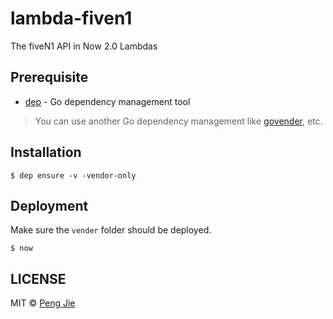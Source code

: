 # lambda-fiven1

The fiveN1 API in Now 2.0 Lambdas

## Prerequisite

- [dep](https://github.com/golang/dep) - Go dependency management tool

> You can use another Go dependency management like [govender](https://github.com/kardianos/govendor), etc.

## Installation

```shell
$ dep ensure -v -vendor-only
```

## Deployment

Make sure the `vender` folder should be deployed.

```shell
$ now
```

## LICENSE

MIT © [Peng Jie](https://github.com/neighborhood999)
